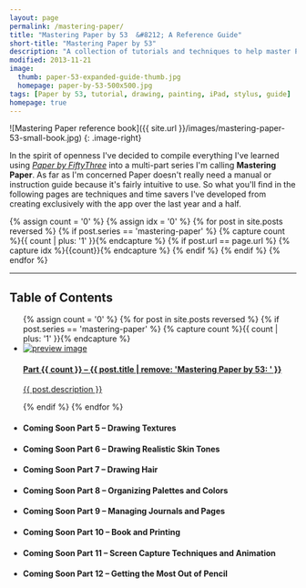 ```yaml
---
layout: page
permalink: /mastering-paper/
title: "Mastering Paper by 53  &#8212; A Reference Guide"
short-title: "Mastering Paper by 53"
description: "A collection of tutorials and techniques to help master Paper by 53 for iPad."
modified: 2013-11-21
image: 
  thumb: paper-53-expanded-guide-thumb.jpg
  homepage: paper-by-53-500x500.jpg
tags: [Paper by 53, tutorial, drawing, painting, iPad, stylus, guide]
homepage: true
---
```


![Mastering Paper reference book]({{ site.url }}/images/mastering-paper-53-small-book.jpg)
{: .image-right}

In the spirit of openness I've decided to compile everything I've learned using [*Paper by FiftyThree*](http://www.fiftythree.com) into a multi-part series I'm calling **Mastering Paper**. As far as I'm concerned Paper doesn't really need a manual or instruction guide because it's fairly intuitive to use. So what you'll find in the following pages are techniques and time savers I've developed from creating exclusively with the app over the last year and a half.

{% assign count = '0' %}
{% assign idx = '0' %}
{% for post in site.posts reversed %}
	{% if post.series == 'mastering-paper' %}
		{% capture count %}{{ count | plus: '1' }}{% endcapture %}
		{% if post.url == page.url %}
			{% capture idx %}{{count}}{% endcapture %}
		{% endif %}
	{% endif %}
{% endfor %}

<hr />
<h2>Table of Contents</h2>
<ul class="unstyled-list">
{% assign count = '0' %}
{% for post in site.posts reversed %}
{% if post.series == 'mastering-paper' %}
{% capture count %}{{ count | plus: '1' }}{% endcapture %}
	<li>
		<a href="{{ site.url }}{{ post.url }}">
			<img src="{{ site.url }}/images/{{ post.image.thumb }}" class="preview" alt="preview image">
			<h4>Part {{ count }} &#8211; {{ post.title | remove: 'Mastering Paper by 53: ' }}</h4>
			<p>{{ post.description }}</p>
		</a>
	</li>
{% endif %}
{% endfor %}
	<li><h4><span class="badge">Coming Soon</span> Part 5 &#8211; Drawing Textures</h4></li>
	<li><h4><span class="badge">Coming Soon</span> Part 6 &#8211; Drawing Realistic Skin Tones</h4></li>
	<li><h4><span class="badge">Coming Soon</span> Part 7 &#8211; Drawing Hair</h4></li>
	<li><h4><span class="badge">Coming Soon</span> Part 8 &#8211; Organizing Palettes and Colors</h4></li>
	<li><h4><span class="badge">Coming Soon</span> Part 9 &#8211; Managing Journals and Pages</h4></li>
	<li><h4><span class="badge">Coming Soon</span> Part 10 &#8211; Book and Printing</h4></li>
	<li><h4><span class="badge">Coming Soon</span> Part 11 &#8211; Screen Capture Techniques and Animation</h4></li>
	<li><h4><span class="badge">Coming Soon</span> Part 12 &#8211; Getting the Most Out of Pencil</h4></li>
</ul>